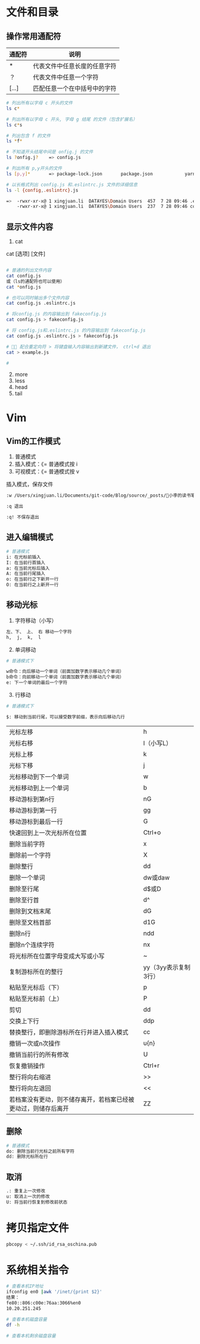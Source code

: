 # 文件和目录

## 操作常用通配符

| 通配符 | 说明                         |
|--------|------------------------------|
| *      | 代表文件中任意长度的任意字符 |
| ？     | 代表文件中任意一个字符       |
| [...]  | 匹配任意一个在中括号中的字符 |

```bash
# 列出所有以字母 c 开头的文件
ls c*

# 列出所有以字母 c 开头, 字母 g 结尾 的文件（包含扩展名）
ls c*s

# 列出包含 f 的文件
ls *f*

# 不知道开头结尾中间是 onfig.j 的文件
ls ?onfig.j?    => config.js

# 列出所有 p,y开头的文件
ls [p,y]*       => package-lock.json       package.json            yarn.lock

# 以长格式列出 config.js 和.eslintrc.js 文件的详细信息
ls -l {config,.eslintrc}.js

=>  -rwxr-xr-x@ 1 xingjuan.li  DATAYES\Domain Users  457  7 28 09:46 .eslintrc.js
    -rwxr-xr-x@ 1 xingjuan.li  DATAYES\Domain Users  237  7 28 09:46 config.js
```



## 显示文件内容

1. cat

cat [选项] [文件]

```bash

# 普通的列出文件内容
cat config.js
或（ls的通配符也可以使用）
cat *onfig.js

# 也可以同时输出多个文件内容
cat config.js .eslintrc.js

# 将config.js 的内容输出到 fakeconfig.js
cat config.js > fakeconfig.js

# 将 config.js和.eslintrc.js 的内容输出到 fakeconfig.js
cat config.js .eslintrc.js > fakeconfig.js

# 👍🏻 配合重定向符 > 将键盘输入内容输出到新建文件， ctrl+d 退出
cat > example.js

#
```

2. more
3. less
4. head
5. tail


# Vim

## Vim的工作模式

1. 普通模式
2. 插入模式：《= 普通模式按 i
3. 可视模式：《= 普通模式按 v

插入模式，保存文件

```bash
:w /Users/xingjuan.li/Documents/git-code/Blog/source/_posts/🐖小李的读书笔记/test.md

:q 退出

:q! 不保存退出
```

## 进入编辑模式

```bash
# 普通模式
i: 在光标前插入
I: 在当前行首插入
a: 在当前光标后插入
A: 在当前行尾插入
o: 在当前行之下新开一行
O: 在当前行之上新开一行
```


## 移动光标

1. 字符移动（小写）

```bash
左、下、 上、 右 移动一个字符
h,  j,  k,  l
```

2. 单词移动

```bash
# 普通模式下

w命令：向后移动一个单词（前面加数字表示移动几个单词）
b命令：向前移动一个单词（前面加数字表示移动几个单词）
e: 下一个单词的最后一个字符
```

3. 行移动

```bash
# 普通模式下

$: 移动到当前行尾，可以接受数字前缀，表示向后移动几行

```

|                                                                |                      |
|----------------------------------------------------------------|----------------------|
| 光标左移                                                       | h                    |
| 光标右移                                                       | l（小写L）           |
| 光标上移                                                       | k                    |
| 光标下移                                                       | j                    |
| 光标移动到下一个单词                                           | w                    |
| 光标移动到上一个单词                                           | b                    |
| 移动游标到第n行                                                | nG                   |
| 移动游标到第一行                                               | gg                   |
| 移动游标到最后一行                                             | G                    |
| 快速回到上一次光标所在位置                                     | Ctrl+o               |
| 删除当前字符                                                   | x                    |
| 删除前一个字符                                                 | X                    |
| 删除整行                                                       | dd                   |
| 删除一个单词                                                   | dw或daw              |
| 删除至行尾                                                     | d$或D                |
| 删除至行首                                                     | d^                   |
| 删除到文档末尾                                                 | dG                   |
| 删除至文档首部                                                 | d1G                  |
| 删除n行                                                        | ndd                  |
| 删除n个连续字符                                                | nx                   |
| 将光标所在位置字母变成大写或小写                               | ~                    |
| 复制游标所在的整行                                             | yy（3yy表示复制3行） |
| 粘贴至光标后（下）                                             | p                    |
| 粘贴至光标前（上）                                             | P                    |
| 剪切                                                           | dd                   |
| 交换上下行                                                     | ddp                  |
| 替换整行，即删除游标所在行并进入插入模式                       | cc                   |
| 撤销一次或n次操作                                              | u{n}                 |
| 撤销当前行的所有修改                                           | U                    |
| 恢复撤销操作                                                   | Ctrl+r               |
| 整行将向右缩进                                                 | >>                   |
| 整行将向左退回                                                 | <<                   |
| 若档案没有更动，则不储存离开，若档案已经被更动过，则储存后离开 | ZZ                   |


## 删除

```bash
# 普通模式
do: 删除当前行光标之前所有字符
dd: 删除光标所在行
```


## 取消
```bash
.: 重复上一次修改
u: 取消上一次的修改
U: 将当前行恢复到修改前状态
```



# 拷贝指定文件
```bash
pbcopy < ~/.ssh/id_rsa_oschina.pub
```




# 系统相关指令

```bash
# 查看本机IP地址
ifconfig en0 |awk '/inet/{print $2}'
结果：
fe80::806:c00e:76aa:3066%en0
10.20.251.245

# 查看本机磁盘容量
df -h

# 查看本机剩余磁盘容量

```